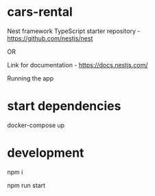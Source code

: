 # cars-rental

Nest framework TypeScript starter repository - https://github.com/nestjs/nest

OR

Link for documentation - https://docs.nestjs.com/

Running the app

# start dependencies
docker-compose up
# development

npm i

npm run start

